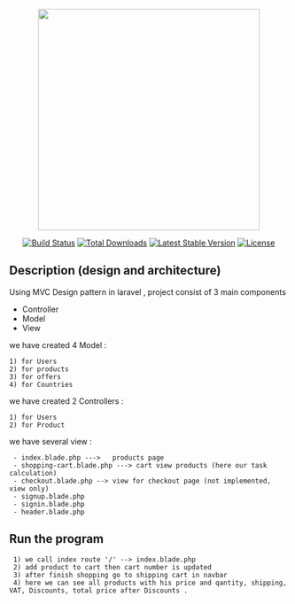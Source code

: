 <p align="center"><a href="https://laravel.com" target="_blank"><img src="https://raw.githubusercontent.com/laravel/art/master/logo-lockup/5%20SVG/2%20CMYK/1%20Full%20Color/laravel-logolockup-cmyk-red.svg" width="400"></a></p>

<p align="center">
<a href="https://travis-ci.org/laravel/framework"><img src="https://travis-ci.org/laravel/framework.svg" alt="Build Status"></a>
<a href="https://packagist.org/packages/laravel/framework"><img src="https://img.shields.io/packagist/dt/laravel/framework" alt="Total Downloads"></a>
<a href="https://packagist.org/packages/laravel/framework"><img src="https://img.shields.io/packagist/v/laravel/framework" alt="Latest Stable Version"></a>
<a href="https://packagist.org/packages/laravel/framework"><img src="https://img.shields.io/packagist/l/laravel/framework" alt="License"></a>
</p>

## Description (design and architecture)
 Using MVC Design pattern in laravel , project consist of 3 main components 
 
  - Controller
  - Model
  - View
 
 we have created 4 Model :

    1) for Users 
    2) for products
    3) for offers
    4) for Countries
 we have created 2 Controllers :

    1) for Users 
    2) for Product
 
 we have several view :
 
     - index.blade.php --->   products page 
     - shopping-cart.blade.php ---> cart view products (here our task calculation)
     - checkout.blade.php --> view for checkout page (not implemented, view only)
     - signup.blade.php
     - signin.blade.php
     - header.blade.php
 
## Run the program 

     1) we call index route '/' --> index.blade.php 
     2) add product to cart then cart number is updated 
     3) after finish shopping go to shipping cart in navbar
     4) here we can see all products with his price and qantity, shipping, VAT, Discounts, total price after Discounts .



